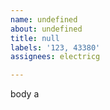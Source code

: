 ```yaml
---         
name: undefined
about: undefined
title: null
labels: '123, 43380'
assignees: electricg

---         
```


body a
